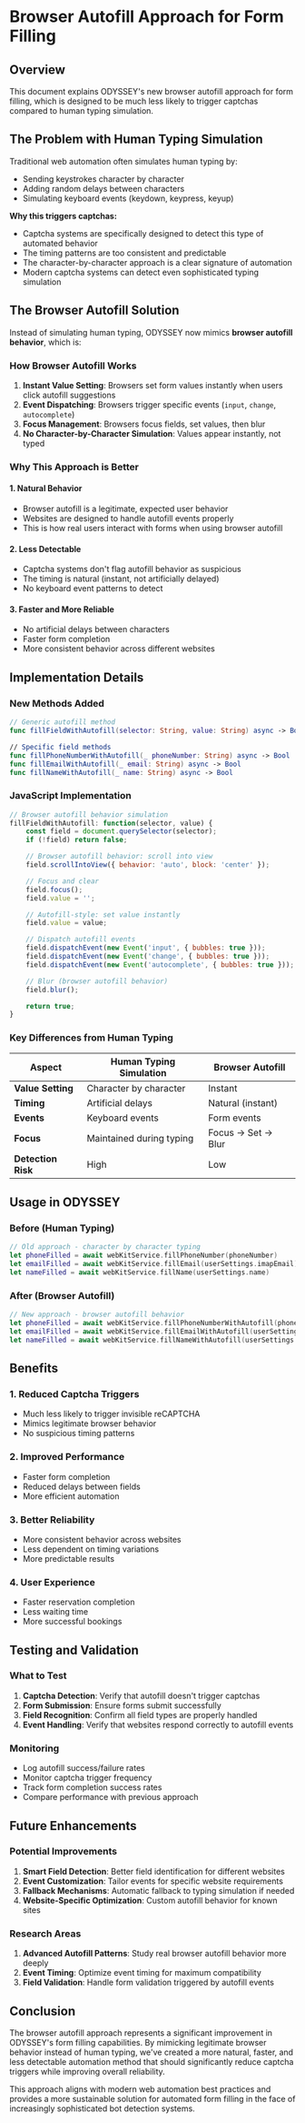 # Browser Autofill Approach for Form Filling

## Overview

This document explains ODYSSEY's new browser autofill approach for form filling, which is designed to be much less likely to trigger captchas compared to human typing simulation.

## The Problem with Human Typing Simulation

Traditional web automation often simulates human typing by:

- Sending keystrokes character by character
- Adding random delays between characters
- Simulating keyboard events (keydown, keypress, keyup)

**Why this triggers captchas:**

- Captcha systems are specifically designed to detect this type of automated behavior
- The timing patterns are too consistent and predictable
- The character-by-character approach is a clear signature of automation
- Modern captcha systems can detect even sophisticated typing simulation

## The Browser Autofill Solution

Instead of simulating human typing, ODYSSEY now mimics **browser autofill behavior**, which is:

### How Browser Autofill Works

1. **Instant Value Setting**: Browsers set form values instantly when users click autofill suggestions
2. **Event Dispatching**: Browsers trigger specific events (`input`, `change`, `autocomplete`)
3. **Focus Management**: Browsers focus fields, set values, then blur
4. **No Character-by-Character Simulation**: Values appear instantly, not typed

### Why This Approach is Better

#### 1. **Natural Behavior**

- Browser autofill is a legitimate, expected user behavior
- Websites are designed to handle autofill events properly
- This is how real users interact with forms when using browser autofill

#### 2. **Less Detectable**

- Captcha systems don't flag autofill behavior as suspicious
- The timing is natural (instant, not artificially delayed)
- No keyboard event patterns to detect

#### 3. **Faster and More Reliable**

- No artificial delays between characters
- Faster form completion
- More consistent behavior across different websites

## Implementation Details

### New Methods Added

```swift
// Generic autofill method
func fillFieldWithAutofill(selector: String, value: String) async -> Bool

// Specific field methods
func fillPhoneNumberWithAutofill(_ phoneNumber: String) async -> Bool
func fillEmailWithAutofill(_ email: String) async -> Bool
func fillNameWithAutofill(_ name: String) async -> Bool
```

### JavaScript Implementation

```javascript
// Browser autofill behavior simulation
fillFieldWithAutofill: function(selector, value) {
    const field = document.querySelector(selector);
    if (!field) return false;

    // Browser autofill behavior: scroll into view
    field.scrollIntoView({ behavior: 'auto', block: 'center' });

    // Focus and clear
    field.focus();
    field.value = '';

    // Autofill-style: set value instantly
    field.value = value;

    // Dispatch autofill events
    field.dispatchEvent(new Event('input', { bubbles: true }));
    field.dispatchEvent(new Event('change', { bubbles: true }));
    field.dispatchEvent(new Event('autocomplete', { bubbles: true }));

    // Blur (browser autofill behavior)
    field.blur();

    return true;
}
```

### Key Differences from Human Typing

| Aspect             | Human Typing Simulation  | Browser Autofill   |
| ------------------ | ------------------------ | ------------------ |
| **Value Setting**  | Character by character   | Instant            |
| **Timing**         | Artificial delays        | Natural (instant)  |
| **Events**         | Keyboard events          | Form events        |
| **Focus**          | Maintained during typing | Focus → Set → Blur |
| **Detection Risk** | High                     | Low                |

## Usage in ODYSSEY

### Before (Human Typing)

```swift
// Old approach - character by character typing
let phoneFilled = await webKitService.fillPhoneNumber(phoneNumber)
let emailFilled = await webKitService.fillEmail(userSettings.imapEmail)
let nameFilled = await webKitService.fillName(userSettings.name)
```

### After (Browser Autofill)

```swift
// New approach - browser autofill behavior
let phoneFilled = await webKitService.fillPhoneNumberWithAutofill(phoneNumber)
let emailFilled = await webKitService.fillEmailWithAutofill(userSettings.imapEmail)
let nameFilled = await webKitService.fillNameWithAutofill(userSettings.name)
```

## Benefits

### 1. **Reduced Captcha Triggers**

- Much less likely to trigger invisible reCAPTCHA
- Mimics legitimate browser behavior
- No suspicious timing patterns

### 2. **Improved Performance**

- Faster form completion
- Reduced delays between fields
- More efficient automation

### 3. **Better Reliability**

- More consistent behavior across websites
- Less dependent on timing variations
- More predictable results

### 4. **User Experience**

- Faster reservation completion
- Less waiting time
- More successful bookings

## Testing and Validation

### What to Test

1. **Captcha Detection**: Verify that autofill doesn't trigger captchas
2. **Form Submission**: Ensure forms submit successfully
3. **Field Recognition**: Confirm all field types are properly handled
4. **Event Handling**: Verify that websites respond correctly to autofill events

### Monitoring

- Log autofill success/failure rates
- Monitor captcha trigger frequency
- Track form completion success rates
- Compare performance with previous approach

## Future Enhancements

### Potential Improvements

1. **Smart Field Detection**: Better field identification for different websites
2. **Event Customization**: Tailor events for specific website requirements
3. **Fallback Mechanisms**: Automatic fallback to typing simulation if needed
4. **Website-Specific Optimization**: Custom autofill behavior for known sites

### Research Areas

1. **Advanced Autofill Patterns**: Study real browser autofill behavior more deeply
2. **Event Timing**: Optimize event timing for maximum compatibility
3. **Field Validation**: Handle form validation triggered by autofill events

## Conclusion

The browser autofill approach represents a significant improvement in ODYSSEY's form filling capabilities. By mimicking legitimate browser behavior instead of human typing, we've created a more natural, faster, and less detectable automation method that should significantly reduce captcha triggers while improving overall reliability.

This approach aligns with modern web automation best practices and provides a more sustainable solution for automated form filling in the face of increasingly sophisticated bot detection systems.
